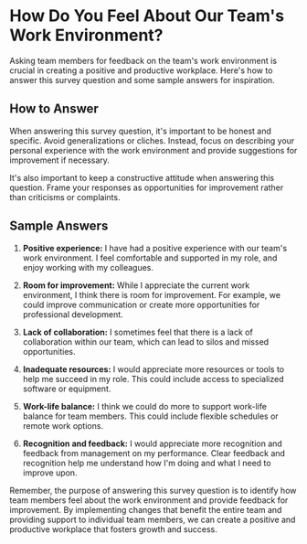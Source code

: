 How Do You Feel About Our Team's Work Environment?
=========================================================================

Asking team members for feedback on the team's work environment is crucial in creating a positive and productive workplace. Here's how to answer this survey question and some sample answers for inspiration.

How to Answer
-------------

When answering this survey question, it's important to be honest and specific. Avoid generalizations or cliches. Instead, focus on describing your personal experience with the work environment and provide suggestions for improvement if necessary.

It's also important to keep a constructive attitude when answering this question. Frame your responses as opportunities for improvement rather than criticisms or complaints.

Sample Answers
--------------

1. **Positive experience:** I have had a positive experience with our team's work environment. I feel comfortable and supported in my role, and enjoy working with my colleagues.

2. **Room for improvement:** While I appreciate the current work environment, I think there is room for improvement. For example, we could improve communication or create more opportunities for professional development.

3. **Lack of collaboration:** I sometimes feel that there is a lack of collaboration within our team, which can lead to silos and missed opportunities.

4. **Inadequate resources:** I would appreciate more resources or tools to help me succeed in my role. This could include access to specialized software or equipment.

5. **Work-life balance:** I think we could do more to support work-life balance for team members. This could include flexible schedules or remote work options.

6. **Recognition and feedback:** I would appreciate more recognition and feedback from management on my performance. Clear feedback and recognition help me understand how I'm doing and what I need to improve upon.

Remember, the purpose of answering this survey question is to identify how team members feel about the work environment and provide feedback for improvement. By implementing changes that benefit the entire team and providing support to individual team members, we can create a positive and productive workplace that fosters growth and success.
